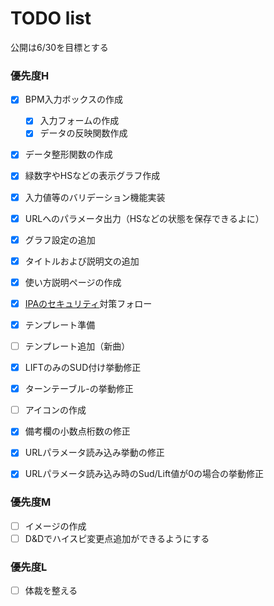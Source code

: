 # TODO list
公開は6/30を目標とする  

### 優先度H
 - [x] BPM入力ボックスの作成
   - [x] 入力フォームの作成
   - [x] データの反映関数作成
 - [x] データ整形関数の作成
 - [x] 緑数字やHSなどの表示グラフ作成
 - [x] 入力値等のバリデーション機能実装
 - [x] URLへのパラメータ出力（HSなどの状態を保存できるよに）
 - [x] グラフ設定の追加
 - [x] タイトルおよび説明文の追加
 - [x] 使い方説明ページの作成
 - [x] [IPAのセキュリティ](https://www.ipa.go.jp/security/vuln/websecurity/about.html)対策フォロー
 - [x] テンプレート準備
 - [ ] テンプレート追加（新曲）
 - [x] LIFTのみのSUD付け挙動修正
 - [x] ターンテーブル-の挙動修正
 - [ ] アイコンの作成
 - [x] 備考欄の小数点桁数の修正
 - [x] URLパラメータ読み込み挙動の修正
 - [x] URLパラメータ読み込み時のSud/Lift値が0の場合の挙動修正


### 優先度M
 - [ ] イメージの作成
 - [ ] D&Dでハイスピ変更点追加ができるようにする

### 優先度L
 - [ ] 体裁を整える